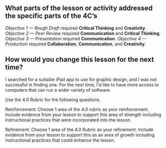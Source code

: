## What parts of the lesson or activity addressed the specific parts of the 4C’s 

*Objective 1 — Rough Draft* required **Critical Thinking** and **Creativity**. *Objective 2 — Peer Review* required **Communication** and **Critical Thinking**. *Objective 3 — Presentation* required **Communication**. *Objective 4 — Production* required **Collaboration**, **Communication**, and **Creativity**.


## How would you change this lesson for the next time?

I searched for a suitable iPad app to use for graphic design, and I was not successful in finding one. For the next time, I'd like to have more access to computers that can run a wider variety of software.



Use the 4.0 Rubric for the following questions.


Reinforcement: Choose 1 area of the 4.0 rubric as your reinforcement. Include evidence from your lesson to support this area of strength including instructional practices that were incorporated into the lesson.


Refinement: Choose 1 area of the 4.0 Rubric as your refinement. Include evidence from your lesson to support this as an area of growth including instructional practices that could enhance the lesson.

